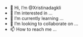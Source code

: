 - 👋 Hi, I’m @Xristinadagkli
- 👀 I’m interested in ...
- 🌱 I’m currently learning ...
- 💞️ I’m looking to collaborate on ...
- 📫 How to reach me ...

<!---
Xristinadagkli/Xristinadagkli is a ✨ special ✨ repository because its `README.md` (this file) appears on your GitHub profile.
You can click the Preview link to take a look at your changes.
--->
